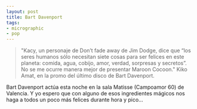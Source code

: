 ```yaml
---
layout: post
title: Bart Davenport
tags:
- micrographic
- pop
---
```

<blockquote>"Kacy, un personaje de Don’t fade away de Jim Dodge, dice que “los seres humanos sólo necesitan siete cosas para ser felices en este planeta: comida, agua, cobijo, amor, verdad, sorpresas y secretos”. No se me ocurre manera mejor de presentar Maroon Cocoon." Kiko Amat, en la promo del último disco de Bart Davenport.</blockquote>

Bart Davenport actúa esta noche en la sala Matisse (Campoamor 60) de Valencia. Y yo espero que con alguno de esos ingredientes mágicos nos haga a todos un poco más felices durante hora y pico…
